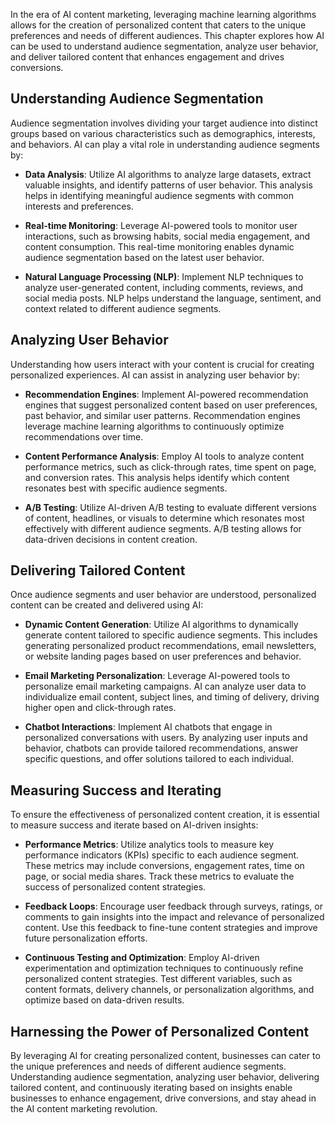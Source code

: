 

In the era of AI content marketing, leveraging machine learning algorithms allows for the creation of personalized content that caters to the unique preferences and needs of different audiences. This chapter explores how AI can be used to understand audience segmentation, analyze user behavior, and deliver tailored content that enhances engagement and drives conversions.

Understanding Audience Segmentation
-----------------------------------

Audience segmentation involves dividing your target audience into distinct groups based on various characteristics such as demographics, interests, and behaviors. AI can play a vital role in understanding audience segments by:

* **Data Analysis**: Utilize AI algorithms to analyze large datasets, extract valuable insights, and identify patterns of user behavior. This analysis helps in identifying meaningful audience segments with common interests and preferences.

* **Real-time Monitoring**: Leverage AI-powered tools to monitor user interactions, such as browsing habits, social media engagement, and content consumption. This real-time monitoring enables dynamic audience segmentation based on the latest user behavior.

* **Natural Language Processing (NLP)**: Implement NLP techniques to analyze user-generated content, including comments, reviews, and social media posts. NLP helps understand the language, sentiment, and context related to different audience segments.

Analyzing User Behavior
-----------------------

Understanding how users interact with your content is crucial for creating personalized experiences. AI can assist in analyzing user behavior by:

* **Recommendation Engines**: Implement AI-powered recommendation engines that suggest personalized content based on user preferences, past behavior, and similar user patterns. Recommendation engines leverage machine learning algorithms to continuously optimize recommendations over time.

* **Content Performance Analysis**: Employ AI tools to analyze content performance metrics, such as click-through rates, time spent on page, and conversion rates. This analysis helps identify which content resonates best with specific audience segments.

* **A/B Testing**: Utilize AI-driven A/B testing to evaluate different versions of content, headlines, or visuals to determine which resonates most effectively with different audience segments. A/B testing allows for data-driven decisions in content creation.

Delivering Tailored Content
---------------------------

Once audience segments and user behavior are understood, personalized content can be created and delivered using AI:

* **Dynamic Content Generation**: Utilize AI algorithms to dynamically generate content tailored to specific audience segments. This includes generating personalized product recommendations, email newsletters, or website landing pages based on user preferences and behavior.

* **Email Marketing Personalization**: Leverage AI-powered tools to personalize email marketing campaigns. AI can analyze user data to individualize email content, subject lines, and timing of delivery, driving higher open and click-through rates.

* **Chatbot Interactions**: Implement AI chatbots that engage in personalized conversations with users. By analyzing user inputs and behavior, chatbots can provide tailored recommendations, answer specific questions, and offer solutions tailored to each individual.

Measuring Success and Iterating
-------------------------------

To ensure the effectiveness of personalized content creation, it is essential to measure success and iterate based on AI-driven insights:

* **Performance Metrics**: Utilize analytics tools to measure key performance indicators (KPIs) specific to each audience segment. These metrics may include conversions, engagement rates, time on page, or social media shares. Track these metrics to evaluate the success of personalized content strategies.

* **Feedback Loops**: Encourage user feedback through surveys, ratings, or comments to gain insights into the impact and relevance of personalized content. Use this feedback to fine-tune content strategies and improve future personalization efforts.

* **Continuous Testing and Optimization**: Employ AI-driven experimentation and optimization techniques to continuously refine personalized content strategies. Test different variables, such as content formats, delivery channels, or personalization algorithms, and optimize based on data-driven results.

Harnessing the Power of Personalized Content
--------------------------------------------

By leveraging AI for creating personalized content, businesses can cater to the unique preferences and needs of different audience segments. Understanding audience segmentation, analyzing user behavior, delivering tailored content, and continuously iterating based on insights enable businesses to enhance engagement, drive conversions, and stay ahead in the AI content marketing revolution.
